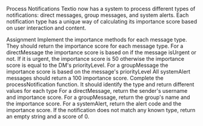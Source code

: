 Process Notifications
Textio now has a system to process different types of notifications: direct messages, group messages, and system alerts. Each notification type has a unique way of calculating its importance score based on user interaction and content.

Assignment
Implement the importance methods for each message type. They should return the importance score for each message type.
For a directMessage the importance score is based on if the message isUrgent or not. If it is urgent, the importance score is 50 otherwise the importance score is equal to the DM's priorityLevel.
For a groupMessage the importance score is based on the message's priorityLevel
All systemAlert messages should return a 100 importance score.
Complete the processNotification function. It should identify the type and return different values for each type
For a directMessage, return the sender's username and importance score.
For a groupMessage, return the group's name and the importance score.
For a systemAlert, return the alert code and the importance score.
If the notification does not match any known type, return an empty string and a score of 0.




